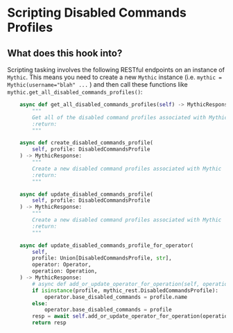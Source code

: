 # Scripting Disabled Commands Profiles

## What does this hook into?

Scripting tasking involves the following RESTful endpoints on an instance of `Mythic`. This means you need to create a new `Mythic` instance (i.e. `mythic = Mythic(username="blah" ...` ) and then call these functions like `mythic.get_all_disabled_commands_profiles()`:

```python
    async def get_all_disabled_commands_profiles(self) -> MythicResponse:
        """
        Get all of the disabled command profiles associated with Mythic
        :return:
        """

    async def create_disabled_commands_profile(
        self, profile: DisabledCommandsProfile
    ) -> MythicResponse:
        """
        Create a new disabled command profiles associated with Mythic
        :return:
        """

    async def update_disabled_commands_profile(
        self, profile: DisabledCommandsProfile
    ) -> MythicResponse:
        """
        Create a new disabled command profiles associated with Mythic
        :return:
        """

    async def update_disabled_commands_profile_for_operator(
        self,
        profile: Union[DisabledCommandsProfile, str],
        operator: Operator,
        operation: Operation,
    ) -> MythicResponse:
        # async def add_or_update_operator_for_operation(self, operation: Operation, operator: Operator)
        if isinstance(profile, mythic_rest.DisabledCommandsProfile):
            operator.base_disabled_commands = profile.name
        else:
            operator.base_disabled_commands = profile
        resp = await self.add_or_update_operator_for_operation(operation, operator)
        return resp
```

